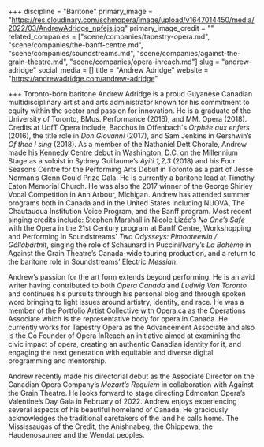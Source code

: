+++
discipline = "Baritone"
primary_image = "https://res.cloudinary.com/schmopera/image/upload/v1647014450/media/2022/03/AndrewAdridge_npfejs.jpg"
primary_image_credit = ""
related_companies = ["scene/companies/tapestry-opera.md", "scene/companies/the-banff-centre.md", "scene/companies/soundstreams.md", "scene/companies/against-the-grain-theatre.md", "scene/companies/opera-inreach.md"]
slug = "andrew-adridge"
social_media = []
title = "Andrew Adridge"
website = "https://andrewadridge.com/andrew-adridge"

+++
Toronto-born baritone Andrew Adridge is a proud Guyanese Canadian multidisciplinary artist and arts administrator known for his commitment to equity within the sector and passion for innovation. He is a graduate of the University of Toronto, BMus. Performance (2016), and MM. Opera (2018). Credits at UofT Opera include, Bacchus in Offenbach's _Orphée aux enfers_ (2016), the title role in _Don Giovanni_ (2017), and Sam Jenkins in Gershwin’s _Of thee I sing_ (2018). As a member of the Nathaniel Dett Chorale, Andrew made his Kennedy Centre debut in Washington, D.C. on the Millennium Stage as a soloist in Sydney Guillaume’s _Ayiti 1,2,3_ (2018) and his Four Seasons Centre for the Performing Arts Debut in Toronto as a part of Jesse Norman’s Glenn Gould Prize Gala. He is currently a baritone lead at Timothy Eaton Memorial Church. He was also the 2017 winner of the George Shirley Vocal Competition in Ann Arbour, Michigan. Andrew has attended summer programs both in Canada and in the United States including NUOVA, The Chautauqua Institution Voice Program, and the Banff program. Most recent singing credits include: Stephen Marshall in Nicole Lizée’s _No One’s Safe_ with the Opera in the 21st Century program at Banff Centre, Workshopping and Performing in Soundstreams’ _Two Odysseys: Pimooteewin / Gállábártnit_, singing the role of Schaunard in Puccini/Ivany’s _La Bohème_ in Against the Grain Theatre’s Canada-wide touring production, and a return to the baritone  role in Soundstreams’ Electric _Messiah_.

Andrew’s passion for the art form extends beyond performing. He is an avid writer having contributed to both _Opera Canada_ and _Ludwig Van Toronto_ and continues his pursuits through his personal blog and through spoken word bringing to light issues around artistry, identity, and race. He was a member of the Portfolio Artist Collective with Opera.ca as the Operations Associate which is the representative body for opera in Canada. He currently works for Tapestry Opera as the Advancement Associate and also is the Co Founder of Opera InReach an initiative aimed at examining the civic impact of opera, creating an authentic Canadian identity for it, and engaging the next generation with equitable and diverse digital programming and mentorship.

Andrew recently made his directorial debut as the Associate Director on the Canadian Opera Company’s _Mozart’s Requiem_ in collaboration with Against the Grain Theatre. He looks forward to stage directing Edmonton Opera’s Valentine’s Day Gala in February of 2022. Andrew enjoys experiencing several aspects of his beautiful homeland of Canada. He graciously acknowledges the traditional caretakers of the land he calls home. The Mississaugas of the Credit, the Anishnabeg, the Chippewa, the Haudenosaunee and the Wendat peoples.